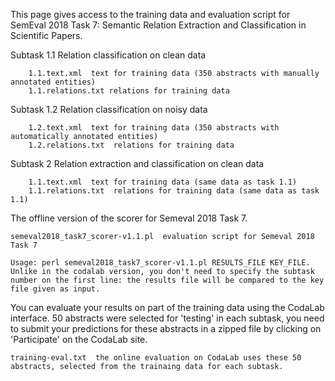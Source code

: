 This page gives access to the training data and evaluation script for SemEval 2018 Task 7: Semantic Relation Extraction and Classification in Scientific Papers.


Subtask 1.1 Relation classification on clean data

        1.1.text.xml  text for training data (350 abstracts with manually annotated entities)
        1.1.relations.txt relations for training data

Subtask 1.2 Relation classification on noisy data

        1.2.text.xml  text for training data (350 abstracts with automatically annotated entities)
        1.2.relations.txt  relations for training data

Subtask 2 Relation extraction and classification on clean data

        1.1.text.xml  text for training data (same data as task 1.1)
        1.1.relations.txt  relations for training data (same data as task 1.1)


The offline version of the scorer for Semeval 2018 Task 7.

    semeval2018_task7_scorer-v1.1.pl  evaluation script for Semeval 2018 Task 7
   
    Usage: perl semeval2018_task7_scorer-v1.1.pl RESULTS_FILE KEY_FILE.
    Unlike in the codalab version, you don't need to specify the subtask number on the first line: the results file will be compared to the key file given as input.

You can evaluate your results on part of the training data using the CodaLab interface. 50 abstracts were selected for 'testing' in each subtask, you need to submit your predictions for these abstracts in a zipped file by clicking on 'Participate' on the CodaLab site.

    training-eval.txt  the online evaluation on CodaLab uses these 50 abstracts, selected from the trainaing data for each subtask.



